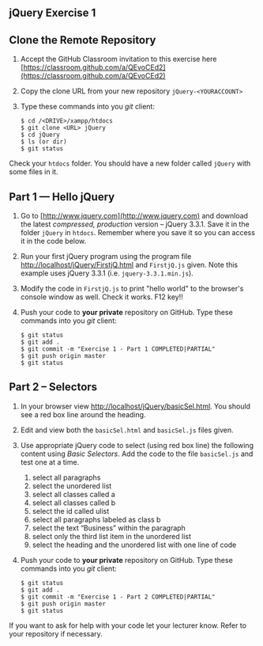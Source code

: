 ## jQuery Exercise 1


## Clone the Remote Repository


1.	Accept the GitHub Classroom invitation to this exercise here [https://classroom.github.com/a/QEvoCEd2](https://classroom.github.com/a/QEvoCEd2)

1.	Copy the clone URL from your new repository ``jQuery-<YOURACCOUNT>``

1.	Type these commands into you *git* client:

	```
	$ cd /<DRIVE>/xampp/htdocs   
	$ git clone <URL> jQuery
	$ cd jQuery
	$ ls (or dir)
	$ git status

	```

Check your ``htdocs`` folder.  You should have a new folder called ``jQuery`` with some files in it.


## Part 1 — Hello jQuery

1.	Go to [http://www.jquery.com](http://www.jquery.com) and download the latest *compressed, production* version – jQuery 3.3.1. Save it in the folder ``jQuery`` in ``htdocs``.  Remember where you save it so you can access it in the code below.
	
	
1.	Run your first jQuery program using the program file [http://localhost/jQuery/FirstjQ.html](http://localhost/jQuery/FirstjQ.html) and ``FirstjQ.js`` given.  Note this example uses jQuery 3.3.1 (i.e. ``jquery-3.3.1.min.js``).


1.	Modify the code in ``FirstjQ.js`` to print "hello world" to the browser's console window as well.  Check it works.  F12 key!!


1.	Push your code to **your private** repository on GitHub.  Type these commands into you *git* client:

	```
	$ git status
	$ git add .
	$ git commit -m "Exercise 1 - Part 1 COMPLETED|PARTIAL"
	$ git push origin master
	$ git status

	```


## Part 2 – Selectors

1.	In your browser view [http://localhost/jQuery/basicSel.html](http://localhost/jQuery/basicSel.html).  You should see a red box line around the heading.

1.	Edit and view both the ``basicSel.html`` and ``basicSel.js`` files given.

1.	Use appropriate jQuery code to select (using red box line) the following content using *Basic Selectors*. Add the code to the file ``basicSel.js`` and test one at a time.

	1.	select all paragraphs
	1.	select the unordered list
	1.	select all classes called a
	1.	select all classes called b
	1.	select the id called ulist
	1.	select all paragraphs labeled as class b
	1.	select the text “Business” within the paragraph
	1.	select only the third list item in the unordered list
	1.	select the heading and the unordered list with one line of code


1.	Push your code to **your private** repository on GitHub.  Type these commands into you *git* client:

	```
	$ git status
	$ git add .
	$ git commit -m "Exercise 1 - Part 2 COMPLETED|PARTIAL"
	$ git push origin master
	$ git status

	```

If you want to ask for help with your code let your lecturer know.  Refer to your repository if necessary.


